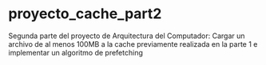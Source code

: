 # proyecto_cache_part2
Segunda parte del proyecto de Arquitectura del Computador:  Cargar un archivo de al menos 100MB a la cache previamente realizada en la parte 1 e implementar un algoritmo de prefetching
